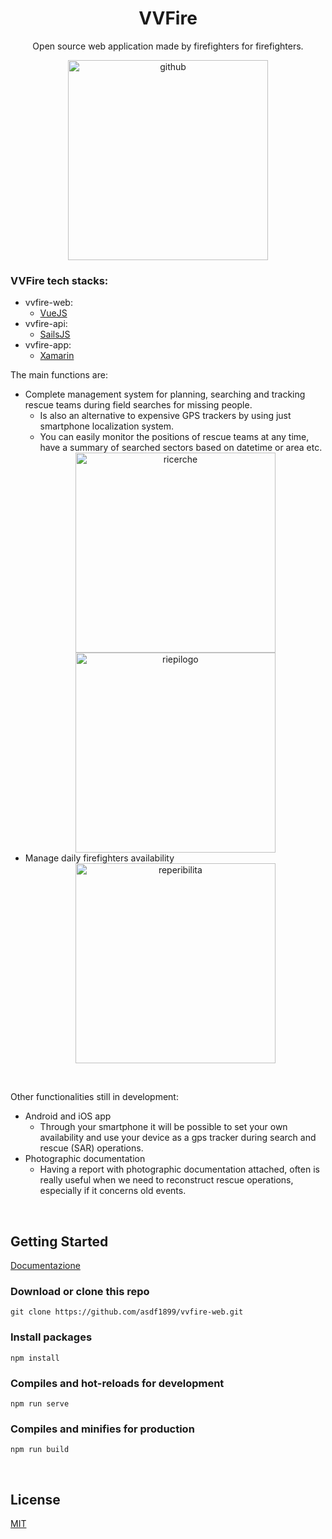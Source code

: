 <div align="center">
  <h1>VVFire</h1>
  <p>Open source web application made by firefighters for firefighters.</p>
  <img src="https://anasaraid.me/hosting/vvfire-web/gitfire.jpg" alt="github" align="center" width="320px" />
</div>

### VVFire tech stacks:
- vvfire-web:
    - [VueJS](https://vuejs.org/)
- vvfire-api:
    - [SailsJS](https://sailsjs.com/)
- vvfire-app:
    - [Xamarin](https://dotnet.microsoft.com/apps/xamarin)

The main functions are:
- Complete management system for planning, searching and tracking rescue teams during field searches for missing people.
    - Is also an alternative to expensive GPS trackers by using just smartphone localization system.
    - You can easily monitor the positions of rescue teams at any time, have a summary of searched sectors based on datetime or area etc.
    <div align="center">
      <img src="https://anasaraid.me/hosting/vvfire-web/ricerche.png" alt="ricerche" align="center" width="320px" />
      <img src="https://anasaraid.me/hosting/vvfire-web/riepilogo2.png" alt="riepilogo" align="center" width="320px" />
    </div>
-  Manage daily firefighters availability
    <div align="center">
      <img src="https://anasaraid.me/hosting/vvfire-web/reperibilita.png" alt="reperibilita" align="center" width="320px" />
    </div>
    
<br>

Other functionalities still in development:
- Android and iOS app
    - Through your smartphone it will be possible to set your own availability and use your device as a gps tracker during search and rescue (SAR) operations.
- Photographic documentation
    - Having a report with photographic documentation attached, often is really useful when we need to reconstruct rescue operations, especially if it concerns old events.


<br>


## Getting Started

[Documentazione](https://github.com/asdf1899/vvfire-web/blob/master/Documentazione.md)

### Download or clone this repo
```
git clone https://github.com/asdf1899/vvfire-web.git
```
### Install packages
```
npm install
```

### Compiles and hot-reloads for development
```
npm run serve
```

### Compiles and minifies for production
```
npm run build
```

<br>

## License
[MIT](https://github.com/asdf1899/vvfire-web/blob/master/LICENSE.md)
